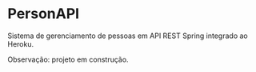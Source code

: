 # PersonAPI

Sistema de gerenciamento de pessoas em API REST Spring integrado ao Heroku.

Observação: projeto em construção.
